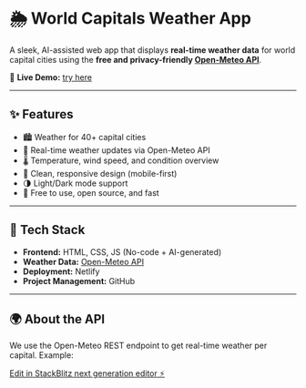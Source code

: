 # 🌦️ World Capitals Weather App

A sleek, AI-assisted web app that displays **real-time weather data** for world capital cities using the **free and privacy-friendly [Open-Meteo API](https://open-meteo.com)**.  

🔗 **Live Demo:** [try here](https://comforting-kelpie-a312e4.netlify.app/)

---

## ✨ Features

- 🏙️ Weather for 40+ capital cities  
- 📡 Real-time weather updates via Open-Meteo API  
- 🌡️ Temperature, wind speed, and condition overview  
- 🎨 Clean, responsive design (mobile-first)  
- 🌗 Light/Dark mode support  
- 🚀 Free to use, open source, and fast

---

## 🔧 Tech Stack

- **Frontend:** HTML, CSS, JS (No-code + AI-generated)  
- **Weather Data:** [Open-Meteo API](https://open-meteo.com)  
- **Deployment:** Netlify  
- **Project Management:** GitHub

---

## 🌍 About the API

We use the Open-Meteo REST endpoint to get real-time weather per capital. Example:





[Edit in StackBlitz next generation editor ⚡️](https://stackblitz.com/~/github.com/farshadav/ai-weather-app)
